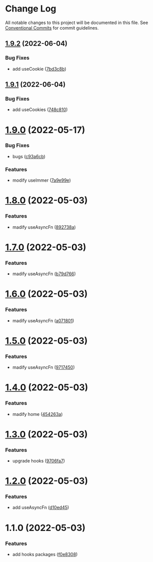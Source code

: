 # Change Log

All notable changes to this project will be documented in this file.
See [Conventional Commits](https://conventionalcommits.org) for commit guidelines.

## [1.9.2](https://github.com/cutefcc/fcc-project/compare/@mmfcc/hooks@1.9.1...@mmfcc/hooks@1.9.2) (2022-06-04)


### Bug Fixes

* add useCookie ([7bd3c8b](https://github.com/cutefcc/fcc-project/commit/7bd3c8b6d2522a19842c48aed65752770448df72))





## [1.9.1](https://github.com/cutefcc/fcc-project/compare/@mmfcc/hooks@1.9.0...@mmfcc/hooks@1.9.1) (2022-06-04)


### Bug Fixes

* add useCookies ([748c810](https://github.com/cutefcc/fcc-project/commit/748c81035bc383e150e0e7f922c531760f81a3be))





# [1.9.0](https://github.com/cutefcc/fcc-project/compare/@mmfcc/hooks@1.8.0...@mmfcc/hooks@1.9.0) (2022-05-17)


### Bug Fixes

* bugs ([c93a6cb](https://github.com/cutefcc/fcc-project/commit/c93a6cb1bd1e227ec8ae37b96f41e2bbc419fefb))


### Features

* modify useImmer ([7a9e99e](https://github.com/cutefcc/fcc-project/commit/7a9e99e5f0e215883f5a6a1a8a82b5c288aac343))





# [1.8.0](https://github.com/cutefcc/fcc-project/compare/@mmfcc/hooks@1.7.0...@mmfcc/hooks@1.8.0) (2022-05-03)


### Features

* madify useAsyncFn ([892738a](https://github.com/cutefcc/fcc-project/commit/892738a5288f2b25c4efbb46a4995d22098fc3fa))





# [1.7.0](https://github.com/cutefcc/fcc-project/compare/@mmfcc/hooks@1.6.0...@mmfcc/hooks@1.7.0) (2022-05-03)


### Features

* madify useAsyncFn ([b79d766](https://github.com/cutefcc/fcc-project/commit/b79d766cf644021c780b3cc9e8b1995c90c63a9c))





# [1.6.0](https://github.com/cutefcc/fcc-project/compare/@mmfcc/hooks@1.5.0...@mmfcc/hooks@1.6.0) (2022-05-03)


### Features

* madify useAsyncFn ([a071801](https://github.com/cutefcc/fcc-project/commit/a071801e692aa3fa389ef598cec4fe4025f20d03))





# [1.5.0](https://github.com/cutefcc/fcc-project/compare/@mmfcc/hooks@1.4.0...@mmfcc/hooks@1.5.0) (2022-05-03)


### Features

* madify useAsyncFn ([9717450](https://github.com/cutefcc/fcc-project/commit/971745068dfb7570ac54838de4a0149216125c68))





# [1.4.0](https://github.com/cutefcc/fcc-project/compare/@mmfcc/hooks@1.3.0...@mmfcc/hooks@1.4.0) (2022-05-03)


### Features

* madify home ([454263a](https://github.com/cutefcc/fcc-project/commit/454263a10ae4a7f369809fd916aea444a02cd231))





# [1.3.0](https://github.com/cutefcc/fcc-project/compare/@mmfcc/hooks@1.2.0...@mmfcc/hooks@1.3.0) (2022-05-03)


### Features

* upgrade hooks ([9706fa7](https://github.com/cutefcc/fcc-project/commit/9706fa751b1a8241c4738d39678329bc893c749f))





# [1.2.0](https://github.com/cutefcc/fcc-project/compare/@mmfcc/hooks@1.1.0...@mmfcc/hooks@1.2.0) (2022-05-03)


### Features

* add useAsyncFn ([d10ed45](https://github.com/cutefcc/fcc-project/commit/d10ed45447366906ae2cf3cf4b2b8b0e3abefeb7))





# 1.1.0 (2022-05-03)


### Features

* add hooks packages ([f0e8308](https://github.com/cutefcc/fcc-project/commit/f0e8308b0ee0230304d3580aab9c32bed0c7cd38))
